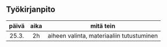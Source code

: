 ## Työkirjanpito

| päivä | aika | mitä tein |
| :----: | :----: | :----: |
| 25.3. | 2h | aiheen valinta, materiaaliin tutustuminen|


